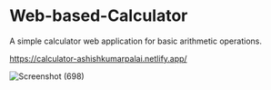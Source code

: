 # Web-based-Calculator

A simple calculator web application for basic arithmetic operations.

https://calculator-ashishkumarpalai.netlify.app/


![Screenshot (698)](https://github.com/ashishkumarpalai/CODING-SAMURAI-INTERNSHIP-TASK/assets/112760336/310ff303-0404-4f19-bd80-5bed701f0210)

